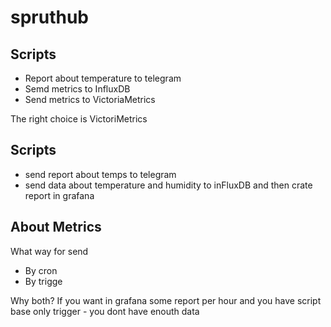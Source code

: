 # spruthub


## Scripts
- Report about temperature to telegram
- Semd metrics to InfluxDB
- Send metrics to VictoriaMetrics

The right choice is VictoriMetrics

## Scripts
- send report about temps to telegram
- send data about temperature and humidity to inFluxDB and then crate report in grafana

## About Metrics
What way for send
- By cron
- By trigge 

Why both? If you want in grafana some report per hour and you have script base only trigger - you dont have enouth data

